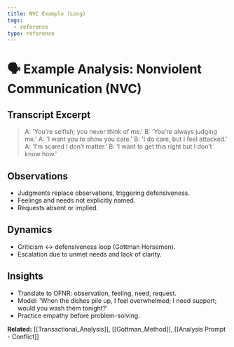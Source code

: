 ```yaml
---
title: NVC Example (Long)
tags:
  - reference
type: reference
---
```


<!-- @format -->

# 🗣 Example Analysis: Nonviolent Communication (NVC)

## Transcript Excerpt

> A: 'You’re selfish; you never think of me.'
> B: 'You’re always judging me.'
> A: 'I want you to show you care.'
> B: 'I do care, but I feel attacked.'
> A: 'I’m scared I don’t matter.'
> B: 'I want to get this right but I don’t know how.'

## Observations

- Judgments replace observations, triggering defensiveness.
- Feelings and needs not explicitly named.
- Requests absent or implied.

## Dynamics

- Criticism ↔ defensiveness loop (Gottman Horsemen).
- Escalation due to unmet needs and lack of clarity.

## Insights

- Translate to OFNR: observation, feeling, need, request.
- Model: 'When the dishes pile up, I feel overwhelmed; I need support; would you wash them tonight?'
- Practice empathy before problem-solving.

**Related:** [[Transactional_Analysis]], [[Gottman_Method]], [[Analysis Prompt - Conflict]]
